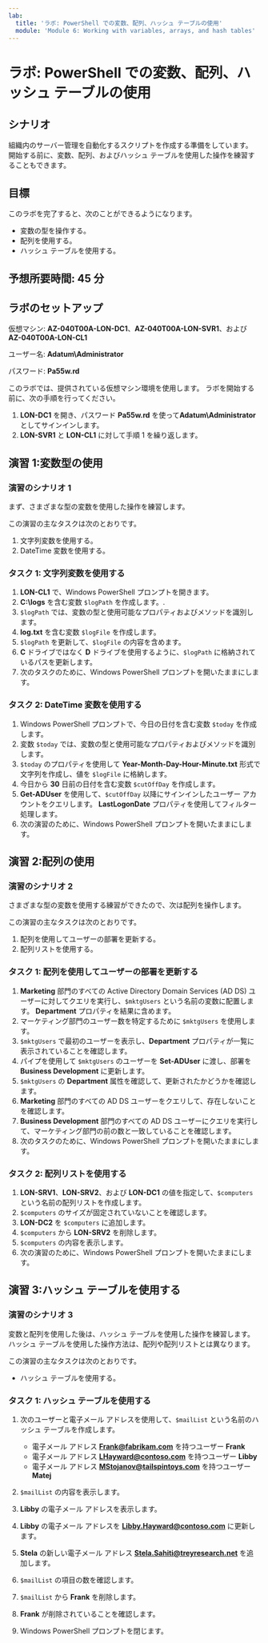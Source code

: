 ```yaml
---
lab:
  title: 'ラボ: PowerShell での変数、配列、ハッシュ テーブルの使用'
  module: 'Module 6: Working with variables, arrays, and hash tables'
---
```


# ラボ: PowerShell での変数、配列、ハッシュ テーブルの使用

## シナリオ

組織内のサーバー管理を自動化するスクリプトを作成する準備をしています。 開始する前に、変数、配列、およびハッシュ テーブルを使用した操作を練習することもできます。

## 目標

このラボを完了すると、次のことができるようになります。

- 変数の型を操作する。
- 配列を使用する。
- ハッシュ テーブルを使用する。

## 予想所要時間: 45 分

## ラボのセットアップ

仮想マシン: **AZ-040T00A-LON-DC1**、**AZ-040T00A-LON-SVR1**、および **AZ-040T00A-LON-CL1**

ユーザー名: **Adatum\\Administrator**

パスワード: **Pa55w.rd**

このラボでは、提供されている仮想マシン環境を使用します。 ラボを開始する前に、次の手順を行ってください。

1. **LON-DC1** を開き、パスワード **Pa55w.rd** を使って**Adatum\\Administrator** としてサインインします。
1. **LON-SVR1** と **LON-CL1** に対して手順 1 を繰り返します。

## 演習 1:変数型の使用

### 演習のシナリオ 1

まず、さまざまな型の変数を使用した操作を練習します。

この演習の主なタスクは次のとおりです。

1. 文字列変数を使用する。
1. DateTime 変数を使用する。

### タスク 1: 文字列変数を使用する

1. **LON-CL1** で、Windows PowerShell プロンプトを開きます。
1. **C:\logs** を含む変数 `$logPath` を作成します。\.
1. `$logPath` では、変数の型と使用可能なプロパティおよびメソッドを識別します。
1. **log.txt** を含む変数 `$logFile` を作成します。
1. `$logPath` を更新して、`$logFile` の内容を含めます。
1. **C** ドライブではなく **D** ドライブを使用するように、`$logPath` に格納されているパスを更新します。
1. 次のタスクのために、Windows PowerShell プロンプトを開いたままにします。

### タスク 2: DateTime 変数を使用する

1. Windows PowerShell プロンプトで、今日の日付を含む変数 `$today` を作成します。
1. 変数 `$today` では、変数の型と使用可能なプロパティおよびメソッドを識別します。
1. `$today` のプロパティを使用して **Year-Month-Day-Hour-Minute.txt** 形式で文字列を作成し、値を `$logFile` に格納します。
1. 今日から **30** 日前の日付を含む変数 `$cutOffDay` を作成します。
1. **Get-ADUser** を使用して、`$cutOffDay` 以降にサインインしたユーザー アカウントをクエリします。 **LastLogonDate** プロパティを使用してフィルター処理します。
1. 次の演習のために、Windows PowerShell プロンプトを開いたままにします。

## 演習 2:配列の使用

### 演習のシナリオ 2

さまざまな型の変数を使用する練習ができたので、次は配列を操作します。

この演習の主なタスクは次のとおりです。

1. 配列を使用してユーザーの部署を更新する。
1. 配列リストを使用する。

### タスク 1: 配列を使用してユーザーの部署を更新する

1. **Marketing** 部門のすべての Active Directory Domain Services (AD DS) ユーザーに対してクエリを実行し、`$mktgUsers` という名前の変数に配置します。 **Department** プロパティを結果に含めます。
1. マーケティング部門のユーザー数を特定するために `$mktgUsers` を使用します。
1. `$mktgUsers` で最初のユーザーを表示し、**Department** プロパティが一覧に表示されていることを確認します。
1. パイプを使用して `$mktgUsers` のユーザーを **Set-ADUser** に渡し、部署を **Business Development** に更新します。
1. `$mktgUsers` の **Department** 属性を確認して、更新されたかどうかを確認します。
1. **Marketing** 部門のすべての AD DS ユーザーをクエリして、存在しないことを確認します。
1. **Business Development** 部門のすべての AD DS ユーザーにクエリを実行して、マーケティング部門の前の数と一致していることを確認します。
1. 次のタスクのために、Windows PowerShell プロンプトを開いたままにします。

### タスク 2: 配列リストを使用する

1. **LON-SRV1**、**LON-SRV2**、および **LON-DC1** の値を指定して、`$computers` という名前の配列リストを作成します。
1. `$computers` のサイズが固定されていないことを確認します。
1. **LON-DC2** を `$computers` に追加します。
1. `$computers` から **LON-SRV2** を削除します。
1. `$computers` の内容を表示します。
1. 次の演習のために、Windows PowerShell プロンプトを開いたままにします。

## 演習 3:ハッシュ テーブルを使用する

### 演習のシナリオ 3

変数と配列を使用した後は、ハッシュ テーブルを使用した操作を練習します。 ハッシュ テーブルを使用した操作方法は、配列や配列リストとは異なります。

この演習の主なタスクは次のとおりです。

- ハッシュ テーブルを使用する。

### タスク 1: ハッシュ テーブルを使用する

1. 次のユーザーと電子メール アドレスを使用して、`$mailList` という名前のハッシュ テーブルを作成します。

   - 電子メール アドレス **Frank@fabrikam.com** を持つユーザー **Frank**
   - 電子メール アドレス **LHayward@contoso.com** を持つユーザー **Libby**
   - 電子メール アドレス **MStojanov@tailspintoys.com** を持つユーザー **Matej**

1. `$mailList` の内容を表示します。
1. **Libby** の電子メール アドレスを表示します。
1. **Libby** の電子メール アドレスを **Libby.Hayward@contoso.com** に更新します。
1. **Stela** の新しい電子メール アドレス **Stela.Sahiti@treyresearch.net** を追加します。
1. `$mailList` の項目の数を確認します。
1. `$mailList` から **Frank** を削除します。
1. **Frank** が削除されていることを確認します。
1. Windows PowerShell プロンプトを閉じます。
